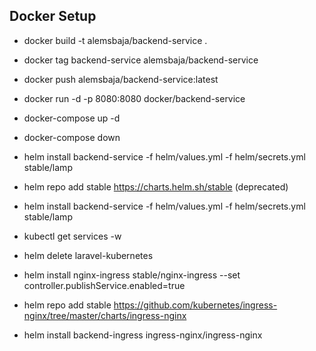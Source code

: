 ## Docker Setup

 - docker build -t alemsbaja/backend-service .

 - docker tag backend-service alemsbaja/backend-service

 - docker push alemsbaja/backend-service:latest

 - docker run -d -p 8080:8080 docker/backend-service

 - docker-compose up -d

- docker-compose down

- helm install backend-service -f helm/values.yml -f helm/secrets.yml stable/lamp

- helm repo add stable https://charts.helm.sh/stable (deprecated)

- helm install backend-service -f helm/values.yml -f helm/secrets.yml stable/lamp

- kubectl get services -w

- helm delete laravel-kubernetes

- helm install nginx-ingress stable/nginx-ingress --set controller.publishService.enabled=true

- helm repo add stable https://github.com/kubernetes/ingress-nginx/tree/master/charts/ingress-nginx

- helm install backend-ingress ingress-nginx/ingress-nginx

